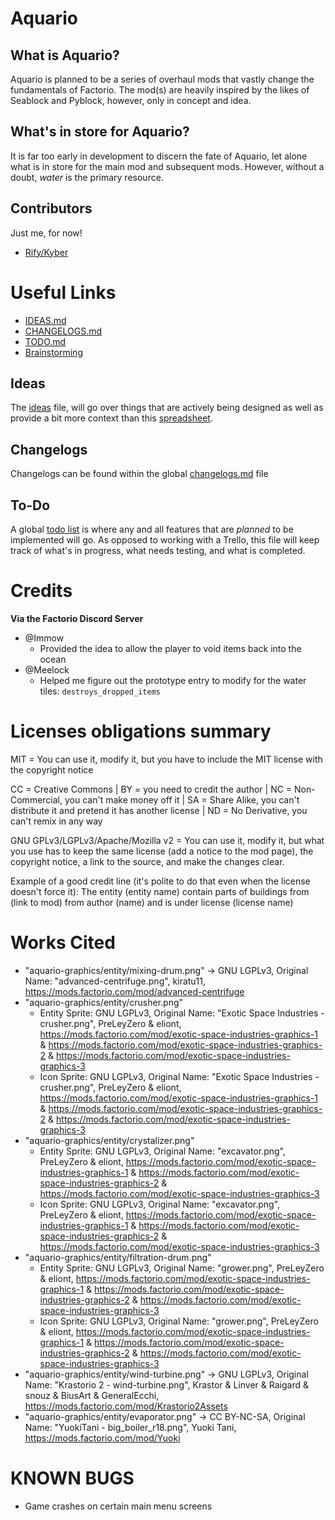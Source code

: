 # Aquario
## What is Aquario?
Aquario is planned to be a series of overhaul mods that vastly change the fundamentals of Factorio. The mod(s) are heavily inspired by the likes of Seablock and Pyblock, however, only in concept and idea.

## What's in store for Aquario?
It is far too early in development to discern the fate of Aquario, let alone what is in store for the main mod and subsequent mods. However, without a doubt, *water* is the primary resource.

## Contributors
Just me, for now!
- [Rify/Kyber](https://github.com/jaythom2723)

# Useful Links
- [IDEAS.md](https://github.com/jaythom2723/Aquario/blob/main/IDEAS.md)
- [CHANGELOGS.md](https://github.com/jaythom2723/Aquario/blob/main/CHANGELOGS.md)
- [TODO.md](https://github.com/jaythom2723/Aquario/blob/main/TODO.md)
- [Brainstorming](https://docs.google.com/spreadsheets/d/1ZkqEqgm3ItNDvxcVqbjngmfc1gUmM0XwPo3I8ARKp_k/edit?usp=sharing)

## Ideas
The [ideas](https://github.com/jaythom2723/Aquario/blob/main/IDEAS.md) file, will go over things that are actively being designed as well as provide a bit more context than this [spreadsheet](https://docs.google.com/spreadsheets/d/1ZkqEqgm3ItNDvxcVqbjngmfc1gUmM0XwPo3I8ARKp_k/edit?usp=sharing).

## Changelogs
Changelogs can be found within the global [changelogs.md](https://github.com/jaythom2723/Aquario/blob/main/CHANGELOGS.md) file

## To-Do
A global [todo list](https://github.com/jaythom2723/Aquario/blob/main/TODO.md) is where any and all features that are *planned* to be implemented will go. As opposed to working with a Trello, this file will keep track of what's in progress, what needs testing, and what is completed.

# Credits
**Via the Factorio Discord Server**
- @Immow
    - Provided the idea to allow the player to void items back into the ocean
- @Meelock
    - Helped me figure out the prototype entry to modify for the water tiles: `destroys_dropped_items`

# Licenses obligations summary
MIT = You can use it, modify it, but you have to include the MIT license with the copyright notice

CC = Creative Commons | BY = you need to credit the author | NC = Non-Commercial, you can't make money off it | SA = Share Alike, you can't distribute it and pretend it has another license | ND = No Derivative, you can't remix in any way

GNU GPLv3/LGPLv3/Apache/Mozilla v2 = You can use it, modify it, but what you use has to keep the same license (add a notice to the mod page), the copyright notice, a link to the source, and make the changes clear.

Example of a good credit line (it's polite to do that even when the license doesn't force it): The entity (entity name) contain parts of buildings from (link to mod) from author (name) and is under license (license name)

# Works Cited
- "aquario-graphics/entity/mixing-drum.png" -> GNU LGPLv3, Original Name: "advanced-centrifuge.png", kiratu11, https://mods.factorio.com/mod/advanced-centrifuge
- "aquario-graphics/entity/crusher.png"
    - Entity Sprite: GNU LGPLv3, Original Name: "Exotic Space Industries - crusher.png", PreLeyZero & eliont, https://mods.factorio.com/mod/exotic-space-industries-graphics-1 & https://mods.factorio.com/mod/exotic-space-industries-graphics-2 & https://mods.factorio.com/mod/exotic-space-industries-graphics-3
    - Icon Sprite: GNU LGPLv3, Original Name: "Exotic Space Industries - crusher.png", PreLeyZero & eliont, https://mods.factorio.com/mod/exotic-space-industries-graphics-1 & https://mods.factorio.com/mod/exotic-space-industries-graphics-2 & https://mods.factorio.com/mod/exotic-space-industries-graphics-3
- "aquario-graphics/entity/crystalizer.png"
    - Entity Sprite: GNU LGPLv3, Original Name: "excavator.png", PreLeyZero & eliont, https://mods.factorio.com/mod/exotic-space-industries-graphics-1 & https://mods.factorio.com/mod/exotic-space-industries-graphics-2 & https://mods.factorio.com/mod/exotic-space-industries-graphics-3
    - Icon Sprite: GNU LGPLv3, Original Name: "excavator.png", PreLeyZero & eliont, https://mods.factorio.com/mod/exotic-space-industries-graphics-1 & https://mods.factorio.com/mod/exotic-space-industries-graphics-2 & https://mods.factorio.com/mod/exotic-space-industries-graphics-3
- "aquario-graphics/entity/filtration-drum.png"
    - Entity Sprite: GNU LGPLv3, Original Name: "grower.png", PreLeyZero & eliont, https://mods.factorio.com/mod/exotic-space-industries-graphics-1 & https://mods.factorio.com/mod/exotic-space-industries-graphics-2 & https://mods.factorio.com/mod/exotic-space-industries-graphics-3
    - Icon Sprite: GNU LGPLv3, Original Name: "grower.png", PreLeyZero & eliont, https://mods.factorio.com/mod/exotic-space-industries-graphics-1 & https://mods.factorio.com/mod/exotic-space-industries-graphics-2 & https://mods.factorio.com/mod/exotic-space-industries-graphics-3
- "aquario-graphics/entity/wind-turbine.png" -> GNU LGPLv3, Original Name: "Krastorio 2 - wind-turbine.png", Krastor & Linver & Raigard & snouz & BiusArt & GeneralEcchi, https://mods.factorio.com/mod/Krastorio2Assets
- "aquario-graphics/entity/evaporator.png" -> CC BY-NC-SA, Original Name: "YuokiTani - big_boiler_r18.png", Yuoki Tani, https://mods.factorio.com/mod/Yuoki

# KNOWN BUGS
- Game crashes on certain main menu screens